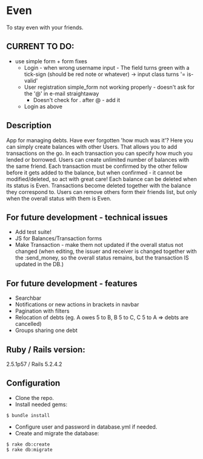 # Even
To stay even with your friends.

## CURRENT TO DO:

- use simple form + form fixes
  - Login - when wrong username input - The field turns green with a tick-sign (should be red note or whatever) -> input class turns '= is-valid'
  - User registration simple_form not working properly - doesn't ask for the '@' in e-mail straightaway 
    - Doesn't check for . after @ - add it
  - Login as above

## Description
App for managing debts. 
Have ever forgotten 'how much was it'? Here you can simply create balances with other Users. That allows you to add transactions on the go. In each transaction you can specify how much you lended or borrowed. Users can create unlimited number of balances with the same friend. Each transaction must be confirmed by the other fellow before it gets added to the balance, but when confirmed - it cannot be modified/deleted, so act with great care! Each balance can be deleted when its status is Even. Transactions become deleted together with the balance they correspond to. Users can remove others form their friends list, but only when the overall status with them is Even.

## For future development - technical issues
- Add test suite!
- JS for Balances/Transaction forms
- Make Transaction - make them not updated if the overall status not changed (when editing, the issuer and receiver is changed together with the :send_money, so the overall status remains, but the transaction IS updated in the DB.)

## For future development - features
- Searchbar
- Notifications or new actions in brackets in navbar
- Pagination with filters
- Relocation of debts (eg. A owes 5 to B, B 5 to C, C 5 to A => debts are cancelled)
- Groups sharing one debt

## Ruby / Rails version:
2.5.1p57 / Rails 5.2.4.2

## Configuration
- Clone the repo.
- Install needed gems:
```
$ bundle install
```
- Configure user and password in database.yml if needed.
- Create and migrate the database:
```
$ rake db:create
$ rake db:migrate
```